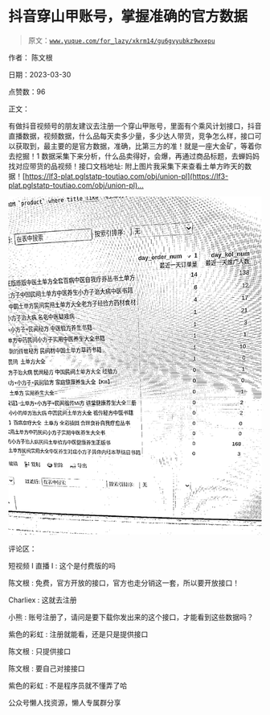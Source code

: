 # 抖音穿山甲账号，掌握准确的官方数据

> 原文：[`www.yuque.com/for_lazy/xkrm14/gu6gvyubkz9wxepu`](https://www.yuque.com/for_lazy/xkrm14/gu6gvyubkz9wxepu)

作者： 陈文根

日期：2023-03-30

点赞数：96

正文：

有做抖音视频号的朋友建议去注册一个穿山甲账号，里面有个乘风计划接口，抖音直播数据，视频数据，什么品每天卖多少量，多少达人带货，竞争怎么样，接口可以获取到，最主要的是官方数据，准确，比第三方的准！就是一座大金矿，等着你去挖掘！1 数据采集下来分析，什么品卖得好，会爆，再通过商品标题，去蝉妈妈找对应带货的品视频！接口文档地址: 附上图片我采集下来查看土单方昨天的数据！[[https://lf3-plat.pglstatp-toutiao.com/obj/union-pl](https://lf3-plat.pglstatp-toutiao.com/obj/union-pl)... ]([https://lf3-plat.pglstatp-toutiao.com/obj/union-](https://lf3-plat.pglstatp-toutiao.com/obj/union-)platform/2db2f2123e182f963774784a7ba755df.pdf)

![](img/b31f3153ecb655a639abdf46fc71a9a0.png)  

评论区：

短视频 I 直播 I : 这个是付费版的吗

陈文根 : 免费，官方开放的接口，官方也走分销这一套，所以要开放接口！

Charliex : 这就去注册

小熊 : 账号注册了，请问是要下载你发出来的这个接口，才能看到这些数据吗？

紫色的彩虹 : 注册就能看，还是只是提供接口

陈文根 : 只提供接口

陈文根 : 要自己对接接口

紫色的彩虹 : 不是程序员就不懂弄了哈

公众号懒人找资源，懒人专属群分享

